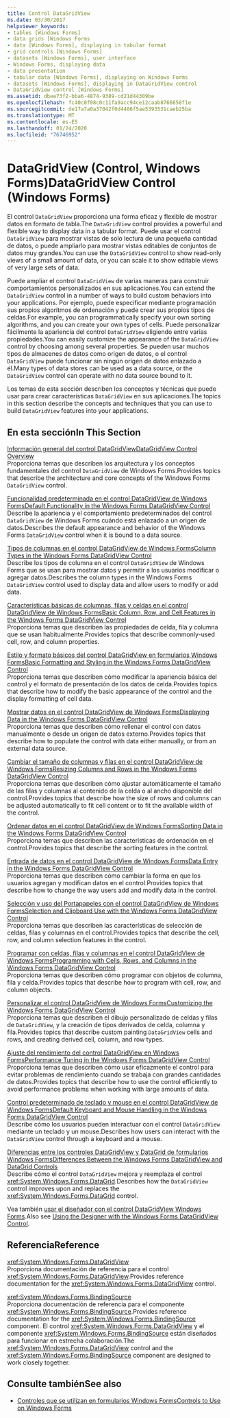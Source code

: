 ```yaml
---
title: Control DataGridView
ms.date: 03/30/2017
helpviewer_keywords:
- tables [Windows Forms]
- data grids [Windows Forms
- data [Windows Forms], displaying in tabular format
- grid controls [Windows Forms]
- datasets [Windows Forms], user interface
- Windows Forms, displaying data
- data presentation
- tabular data [Windows Forms], displaying on Windows Forms
- datasets [Windows Forms], displaying in DataGridView control
- DataGridView control [Windows Forms]
ms.assetid: dbee73f2-bba6-4874-9389-cd21d44309be
ms.openlocfilehash: fc40c0f08c0c11fa9acc94ce12caab8766658f1e
ms.sourcegitcommit: de17a7a0a37042f0d4406f5ae5393531caeb25ba
ms.translationtype: MT
ms.contentlocale: es-ES
ms.lasthandoff: 01/24/2020
ms.locfileid: "76746952"
---
```

# <a name="datagridview-control-windows-forms"></a><span data-ttu-id="35e54-102">DataGridView (Control, Windows Forms)</span><span class="sxs-lookup"><span data-stu-id="35e54-102">DataGridView Control (Windows Forms)</span></span>
<span data-ttu-id="35e54-103">El control `DataGridView` proporciona una forma eficaz y flexible de mostrar datos en formato de tabla.</span><span class="sxs-lookup"><span data-stu-id="35e54-103">The `DataGridView` control provides a powerful and flexible way to display data in a tabular format.</span></span> <span data-ttu-id="35e54-104">Puede usar el control `DataGridView` para mostrar vistas de solo lectura de una pequeña cantidad de datos, o puede ampliarlo para mostrar vistas editables de conjuntos de datos muy grandes.</span><span class="sxs-lookup"><span data-stu-id="35e54-104">You can use the `DataGridView` control to show read-only views of a small amount of data, or you can scale it to show editable views of very large sets of data.</span></span>  
  
 <span data-ttu-id="35e54-105">Puede ampliar el control `DataGridView` de varias maneras para construir comportamientos personalizados en sus aplicaciones.</span><span class="sxs-lookup"><span data-stu-id="35e54-105">You can extend the `DataGridView` control in a number of ways to build custom behaviors into your applications.</span></span> <span data-ttu-id="35e54-106">Por ejemplo, puede especificar mediante programación sus propios algoritmos de ordenación y puede crear sus propios tipos de celdas.</span><span class="sxs-lookup"><span data-stu-id="35e54-106">For example, you can programmatically specify your own sorting algorithms, and you can create your own types of cells.</span></span> <span data-ttu-id="35e54-107">Puede personalizar fácilmente la apariencia del control `DataGridView` eligiendo entre varias propiedades.</span><span class="sxs-lookup"><span data-stu-id="35e54-107">You can easily customize the appearance of the `DataGridView` control by choosing among several properties.</span></span> <span data-ttu-id="35e54-108">Se pueden usar muchos tipos de almacenes de datos como origen de datos, o el control `DataGridView` puede funcionar sin ningún origen de datos enlazado a él.</span><span class="sxs-lookup"><span data-stu-id="35e54-108">Many types of data stores can be used as a data source, or the `DataGridView` control can operate with no data source bound to it.</span></span>  
  
 <span data-ttu-id="35e54-109">Los temas de esta sección describen los conceptos y técnicas que puede usar para crear características `DataGridView` en sus aplicaciones.</span><span class="sxs-lookup"><span data-stu-id="35e54-109">The topics in this section describe the concepts and techniques that you can use to build `DataGridView` features into your applications.</span></span>  
  
## <a name="in-this-section"></a><span data-ttu-id="35e54-110">En esta sección</span><span class="sxs-lookup"><span data-stu-id="35e54-110">In This Section</span></span>  
 [<span data-ttu-id="35e54-111">Información general del control DataGridView</span><span class="sxs-lookup"><span data-stu-id="35e54-111">DataGridView Control Overview</span></span>](datagridview-control-overview-windows-forms.md)  
 <span data-ttu-id="35e54-112">Proporciona temas que describen los arquitectura y los conceptos fundamentales del control `DataGridView` de Windows Forms.</span><span class="sxs-lookup"><span data-stu-id="35e54-112">Provides topics that describe the architecture and core concepts of the Windows Forms `DataGridView` control.</span></span>  
  
 [<span data-ttu-id="35e54-113">Funcionalidad predeterminada en el control DataGridView de Windows Forms</span><span class="sxs-lookup"><span data-stu-id="35e54-113">Default Functionality in the Windows Forms DataGridView Control</span></span>](default-functionality-in-the-windows-forms-datagridview-control.md)  
 <span data-ttu-id="35e54-114">Describe la apariencia y el comportamiento predeterminados del control `DataGridView` de Windows Forms cuándo está enlazado a un origen de datos.</span><span class="sxs-lookup"><span data-stu-id="35e54-114">Describes the default appearance and behavior of the Windows Forms `DataGridView` control when it is bound to a data source.</span></span>  
  
 [<span data-ttu-id="35e54-115">Tipos de columnas en el control DataGridView de Windows Forms</span><span class="sxs-lookup"><span data-stu-id="35e54-115">Column Types in the Windows Forms DataGridView Control</span></span>](column-types-in-the-windows-forms-datagridview-control.md)  
 <span data-ttu-id="35e54-116">Describe los tipos de columna en el control `DataGridView` de Windows Forms que se usan para mostrar datos y permitir a los usuarios modificar o agregar datos.</span><span class="sxs-lookup"><span data-stu-id="35e54-116">Describes the column types in the Windows Forms `DataGridView` control used to display data and allow users to modify or add data.</span></span>  
  
 [<span data-ttu-id="35e54-117">Características básicas de columnas, filas y celdas en el control DataGridView de Windows Forms</span><span class="sxs-lookup"><span data-stu-id="35e54-117">Basic Column, Row, and Cell Features in the Windows Forms DataGridView Control</span></span>](basic-column-row-and-cell-features-wf-datagridview-control.md)  
 <span data-ttu-id="35e54-118">Proporciona temas que describen las propiedades de celda, fila y columna que se usan habitualmente.</span><span class="sxs-lookup"><span data-stu-id="35e54-118">Provides topics that describe commonly-used cell, row, and column properties.</span></span>  
  
 [<span data-ttu-id="35e54-119">Estilo y formato básicos del control DataGridView en formularios Windows Forms</span><span class="sxs-lookup"><span data-stu-id="35e54-119">Basic Formatting and Styling in the Windows Forms DataGridView Control</span></span>](basic-formatting-and-styling-in-the-windows-forms-datagridview-control.md)  
 <span data-ttu-id="35e54-120">Proporciona temas que describen cómo modificar la apariencia básica del control y el formato de presentación de los datos de celda.</span><span class="sxs-lookup"><span data-stu-id="35e54-120">Provides topics that describe how to modify the basic appearance of the control and the display formatting of cell data.</span></span>  
  
 [<span data-ttu-id="35e54-121">Mostrar datos en el control DataGridView de Windows Forms</span><span class="sxs-lookup"><span data-stu-id="35e54-121">Displaying Data in the Windows Forms DataGridView Control</span></span>](displaying-data-in-the-windows-forms-datagridview-control.md)  
 <span data-ttu-id="35e54-122">Proporciona temas que describen cómo rellenar el control con datos manualmente o desde un origen de datos externo.</span><span class="sxs-lookup"><span data-stu-id="35e54-122">Provides topics that describe how to populate the control with data either manually, or from an external data source.</span></span>  
  
 [<span data-ttu-id="35e54-123">Cambiar el tamaño de columnas y filas en el control DataGridView de Windows Forms</span><span class="sxs-lookup"><span data-stu-id="35e54-123">Resizing Columns and Rows in the Windows Forms DataGridView Control</span></span>](resizing-columns-and-rows-in-the-windows-forms-datagridview-control.md)  
 <span data-ttu-id="35e54-124">Proporciona temas que describen cómo ajustar automáticamente el tamaño de las filas y columnas al contenido de la celda o al ancho disponible del control.</span><span class="sxs-lookup"><span data-stu-id="35e54-124">Provides topics that describe how the size of rows and columns can be adjusted automatically to fit cell content or to fit the available width of the control.</span></span>  
  
 [<span data-ttu-id="35e54-125">Ordenar datos en el control DataGridView de Windows Forms</span><span class="sxs-lookup"><span data-stu-id="35e54-125">Sorting Data in the Windows Forms DataGridView Control</span></span>](sorting-data-in-the-windows-forms-datagridview-control.md)  
 <span data-ttu-id="35e54-126">Proporciona temas que describen las características de ordenación en el control.</span><span class="sxs-lookup"><span data-stu-id="35e54-126">Provides topics that describe the sorting features in the control.</span></span>  
  
 [<span data-ttu-id="35e54-127">Entrada de datos en el control DataGridView de Windows Forms</span><span class="sxs-lookup"><span data-stu-id="35e54-127">Data Entry in the Windows Forms DataGridView Control</span></span>](data-entry-in-the-windows-forms-datagridview-control.md)  
 <span data-ttu-id="35e54-128">Proporciona temas que describen cómo cambiar la forma en que los usuarios agregan y modifican datos en el control.</span><span class="sxs-lookup"><span data-stu-id="35e54-128">Provides topics that describe how to change the way users add and modify data in the control.</span></span>  
  
 [<span data-ttu-id="35e54-129">Selección y uso del Portapapeles con el control DataGridView de Windows Forms</span><span class="sxs-lookup"><span data-stu-id="35e54-129">Selection and Clipboard Use with the Windows Forms DataGridView Control</span></span>](selection-and-clipboard-use-with-the-windows-forms-datagridview-control.md)  
 <span data-ttu-id="35e54-130">Proporciona temas que describen las características de selección de celdas, filas y columnas en el control.</span><span class="sxs-lookup"><span data-stu-id="35e54-130">Provides topics that describe the cell, row, and column selection features in the control.</span></span>  
  
 [<span data-ttu-id="35e54-131">Programar con celdas, filas y columnas en el control DataGridView de Windows Forms</span><span class="sxs-lookup"><span data-stu-id="35e54-131">Programming with Cells, Rows, and Columns in the Windows Forms DataGridView Control</span></span>](programming-with-cells-rows-and-columns-in-the-datagrid.md)  
 <span data-ttu-id="35e54-132">Proporciona temas que describen cómo programar con objetos de columna, fila y celda.</span><span class="sxs-lookup"><span data-stu-id="35e54-132">Provides topics that describe how to program with cell, row, and column objects.</span></span>  
  
 [<span data-ttu-id="35e54-133">Personalizar el control DataGridView de Windows Forms</span><span class="sxs-lookup"><span data-stu-id="35e54-133">Customizing the Windows Forms DataGridView Control</span></span>](customizing-the-windows-forms-datagridview-control.md)  
 <span data-ttu-id="35e54-134">Proporciona temas que describen el dibujo personalizado de celdas y filas de `DataGridView`, y la creación de tipos derivados de celda, columna y fila.</span><span class="sxs-lookup"><span data-stu-id="35e54-134">Provides topics that describe custom painting `DataGridView` cells and rows, and creating derived cell, column, and row types.</span></span>  
  
 [<span data-ttu-id="35e54-135">Ajuste del rendimiento del control DataGridView en Windows Forms</span><span class="sxs-lookup"><span data-stu-id="35e54-135">Performance Tuning in the Windows Forms DataGridView Control</span></span>](performance-tuning-in-the-windows-forms-datagridview-control.md)  
 <span data-ttu-id="35e54-136">Proporciona temas que describen cómo usar eficazmente el control para evitar problemas de rendimiento cuando se trabaja con grandes cantidades de datos.</span><span class="sxs-lookup"><span data-stu-id="35e54-136">Provides topics that describe how to use the control efficiently to avoid performance problems when working with large amounts of data.</span></span>  
  
 [<span data-ttu-id="35e54-137">Control predeterminado de teclado y mouse en el control DataGridView de Windows Forms</span><span class="sxs-lookup"><span data-stu-id="35e54-137">Default Keyboard and Mouse Handling in the Windows Forms DataGridView Control</span></span>](default-keyboard-and-mouse-handling-in-the-windows-forms-datagridview-control.md)  
 <span data-ttu-id="35e54-138">Describe cómo los usuarios pueden interactuar con el control `DataGridView` mediante un teclado y un mouse.</span><span class="sxs-lookup"><span data-stu-id="35e54-138">Describes how users can interact with the `DataGridView` control through a keyboard and a mouse.</span></span>  
  
 [<span data-ttu-id="35e54-139">Diferencias entre los controles DataGridView y DataGrid de formularios Windows Forms</span><span class="sxs-lookup"><span data-stu-id="35e54-139">Differences Between the Windows Forms DataGridView and DataGrid Controls</span></span>](differences-between-the-windows-forms-datagridview-and-datagrid-controls.md)  
 <span data-ttu-id="35e54-140">Describe cómo el control `DataGridView` mejora y reemplaza el control <xref:System.Windows.Forms.DataGrid>.</span><span class="sxs-lookup"><span data-stu-id="35e54-140">Describes how the `DataGridView` control improves upon and replaces the <xref:System.Windows.Forms.DataGrid> control.</span></span>  
  
 <span data-ttu-id="35e54-141">Vea también [usar el diseñador con el control DataGridView Windows Forms](using-the-designer-with-the-windows-forms-datagridview-control.md).</span><span class="sxs-lookup"><span data-stu-id="35e54-141">Also see [Using the Designer with the Windows Forms DataGridView Control](using-the-designer-with-the-windows-forms-datagridview-control.md).</span></span>  
  
## <a name="reference"></a><span data-ttu-id="35e54-142">Referencia</span><span class="sxs-lookup"><span data-stu-id="35e54-142">Reference</span></span>  
 <xref:System.Windows.Forms.DataGridView>  
 <span data-ttu-id="35e54-143">Proporciona documentación de referencia para el control <xref:System.Windows.Forms.DataGridView>.</span><span class="sxs-lookup"><span data-stu-id="35e54-143">Provides reference documentation for the <xref:System.Windows.Forms.DataGridView> control.</span></span>  
  
 <xref:System.Windows.Forms.BindingSource>  
 <span data-ttu-id="35e54-144">Proporciona documentación de referencia para el componente <xref:System.Windows.Forms.BindingSource>.</span><span class="sxs-lookup"><span data-stu-id="35e54-144">Provides reference documentation for the <xref:System.Windows.Forms.BindingSource> component.</span></span> <span data-ttu-id="35e54-145">El control <xref:System.Windows.Forms.DataGridView> y el componente <xref:System.Windows.Forms.BindingSource> están diseñados para funcionar en estrecha colaboración.</span><span class="sxs-lookup"><span data-stu-id="35e54-145">The <xref:System.Windows.Forms.DataGridView> control and the <xref:System.Windows.Forms.BindingSource> component are designed to work closely together.</span></span>  
  
## <a name="see-also"></a><span data-ttu-id="35e54-146">Consulte también</span><span class="sxs-lookup"><span data-stu-id="35e54-146">See also</span></span>

- [<span data-ttu-id="35e54-147">Controles que se utilizan en formularios Windows Forms</span><span class="sxs-lookup"><span data-stu-id="35e54-147">Controls to Use on Windows Forms</span></span>](controls-to-use-on-windows-forms.md)
